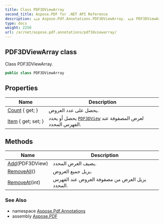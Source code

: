 ```yaml
---
title: Class PDF3DViewArray
second_title: Aspose.PDF for .NET API Reference
description: فئة Aspose.Pdf.Annotations.PDF3DViewArray. فئة PDF3DViewArray
type: docs
weight: 2250
url: /ar/net/aspose.pdf.annotations/pdf3dviewarray/
---
```

## PDF3DViewArray class

Class PDF3DViewArray.

```csharp
public class PDF3DViewArray
```

## Properties

| Name | Description |
| --- | --- |
| [Count](../../aspose.pdf.annotations/pdf3dviewarray/count/) { get; } | يحصل على عدد العروض. |
| [Item](../../aspose.pdf.annotations/pdf3dviewarray/item/) { get; set; } | يحصل أو يحدد [`PDF3DView`](../pdf3dview/) لعرض المصفوفة عند الفهرس المحدد. |

## Methods

| Name | Description |
| --- | --- |
| [Add](../../aspose.pdf.annotations/pdf3dviewarray/add/)(PDF3DView) | يضيف العرض المحدد. |
| [RemoveAll](../../aspose.pdf.annotations/pdf3dviewarray/removeall/)() | يزيل جميع العروض. |
| [RemoveAt](../../aspose.pdf.annotations/pdf3dviewarray/removeat/)(int) | يزيل العرض من مصفوفة العروض عند الفهرس المحدد. |

### See Also

* namespace [Aspose.Pdf.Annotations](../../aspose.pdf.annotations/)
* assembly [Aspose.PDF](../../)
